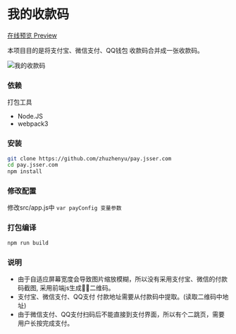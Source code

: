 # 我的收款码

<a href="https://pay.jsser.com?src=github" target="_blank">在线预览 Preview</a>

本项目目的是将支付宝、微信支付、QQ钱包 收款码合并成一张收款码。

![我的收款码](https://assets-cdn.dwz.st/WechatIMG34.jpeg)

### 依赖

打包工具

* Node.JS
* webpack3

### 安装

```bash
git clone https://github.com/zhuzhenyu/pay.jsser.com
cd pay.jsser.com
npm install
```


### 修改配置

修改src/app.js中 `var payConfig 变量参数`


### 打包编译
```bash
npm run build
```

### 说明

* 由于自适应屏幕宽度会导致图片缩放模糊，所以没有采用支付宝、微信的付款码截图, 采用前端js生成二维码。
* 支付宝、微信支付、QQ支付 付款地址需要从付款码中提取。(读取二维码中地址)
* 由于微信支付、QQ支付扫码后不能直接到支付界面，所以有个二跳页，需要用户长按完成支付。




